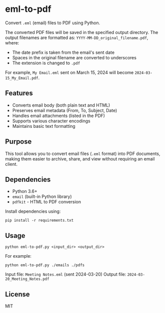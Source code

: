 # eml-to-pdf

Convert `.eml` (email) files to PDF using Python.

The converted PDF files will be saved in the specified output directory. The output filenames are formatted as:
`YYYY-MM-DD_original_filename.pdf`, where:

- The date prefix is taken from the email's sent date
- Spaces in the original filename are converted to underscores
- The extension is changed to `.pdf`

For example, `My Email.eml` sent on March 15, 2024 will become `2024-03-15_My_Email.pdf`.

## Features

- Converts email body (both plain text and HTML)
- Preserves email metadata (From, To, Subject, Date)
- Handles email attachments (listed in the PDF)
- Supports various character encodings
- Maintains basic text formatting

## Purpose

This tool allows you to convert email files (`.eml` format) into PDF documents, making them easier to archive, share, and view without requiring an email client.

## Dependencies

- Python 3.6+
- `email` (built-in Python library)
- `pdfkit` - HTML to PDF conversion

Install dependencies using:

```
pip install -r requirements.txt
```

## Usage

```
python eml-to-pdf.py <input_dir> <output_dir>
```

For example:

```
python eml-to-pdf.py ./emails ./pdfs
```

Input file: `Meeting Notes.eml` (sent 2024-03-20)
Output file: `2024-03-20_Meeting_Notes.pdf`

## License

MIT
